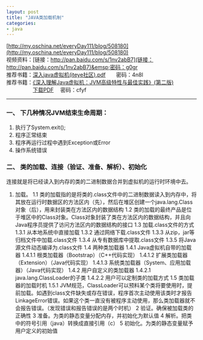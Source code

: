 ```yaml
---
layout: post
title: "JAVA类加载机制"
categories:
- java
---
```


[http://my.oschina.net/everyDay111/blog/508180](http://my.oschina.net/everyDay111/blog/508180)<br/>
视频资料：[链接：http://pan.baidu.com/s/1nv2abB7](链接：http://pan.baidu.com/s/1nv2abB7)&emsp;密码：g0gr<br/>
推荐书籍：[深入java虚拟机(iteye社区).pdf](http://pan.baidu.com/s/1pLgrsAv)&emsp;&emsp;密码：4n8l<br/>
推荐书籍：[《深入理解Java虚拟机：JVM高级特性与最佳实践》(第二版)](https://book.douban.com/subject/24722612/)<br/>&emsp;&emsp;&emsp;&emsp;&emsp;[下载PDF](http://pan.baidu.com/s/1c2kb4pq) &emsp;密码：cfyf

------

### 一、	下几种情况JVM结束生命周期： ###

1.	执行了System.exit();
2.	程序正常结束
3.	程序再运行过程中遇到Exception或Error
4.	操作系统错误
### 二、	类的加载、连接（验证、准备、解析）、初始化 ###
连接就是将已经读入到内存的类的二进制数据合并到虚拟机的运行时环境中去。

1. 加载。
	1.1	类的加载指的是将类的.class文件中的二进制数据读入到内存中，将其放在运行时数据区的方法区内（先），然后在堆区创建一个java.lang.Class对象（后），用来封装类在方法区内的数据结构
	1.2	类的加载的最终产品是位于堆区中的Class对象。Class对象封装了类在方法区内的数据结构，并且向Java程序员提供了访问方法区内的数据结构的接口
	1.3	加载.class文件的方式
		1.3.1	从本地系统中直接加载
		1.3.2	通过网络下载.class文件
		1.3.3	从zip，jar等归档文件中加载.class文件
		1.3.4	从专有数据库中提取.class文件
		1.3.5	将Java源文件动态编译为.class文件
	1.4	两种类加载器
		1.4.1	Java虚拟机自带的加载器
			1.4.1.1	根类加载器（Bootstrap）（C++代码实现）
			1.4.1.2	扩展类加载器（Extension）（Java代码实现）
			1.4.1.3	系统类加载器（System、应用加载器）（Java代码实现）
		1.4.2	用户自定义的类加载器
			1.4.2.1	java.lang.ClassLoader的子类
			1.4.2.2	用户可以定制类的加载方式
	1.5	类加载器的加载时机
		1.5.1	JVM规范，ClassLoader可以预料某个类将要使用时，提前加载。如遇到class文件缺失或存在错误，程序首次主动使用该类时才报告LinkageError错误。如果这个类一直没有被程序主动使用，那么类加载器就不会报告错误。（发现错误和报告错误的是两个时机）
2	验证。确保被加载类的正确性
3	准备。为类的静态变量分配内存，并初始化为默认值
4	解析。把类中的符号引用（java）转换成直接引用（c）
5	初始化。为类的静态变量赋予用户定义的初始值





